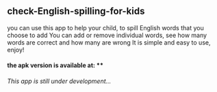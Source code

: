 ## check-English-spilling-for-kids
you can use this app to help your child, to spill English words that you choose to add 
You can add or remove individual words, see how many words are correct and how many are wrong 
It is simple and easy to use, enjoy!
#### the apk version is available at: **
###### This app is still under development...
